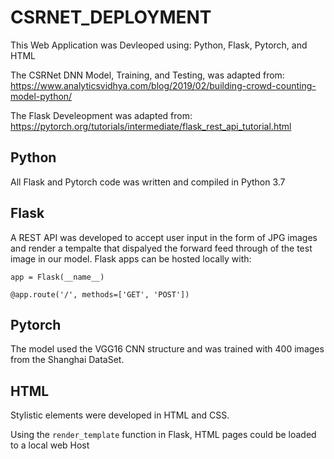 # CSRNET_DEPLOYMENT

This Web Application was Devleoped using: Python, Flask, Pytorch, and HTML

The CSRNet DNN Model, Training, and Testing, was adapted from: https://www.analyticsvidhya.com/blog/2019/02/building-crowd-counting-model-python/

The Flask Develeopment was adapted from: https://pytorch.org/tutorials/intermediate/flask_rest_api_tutorial.html

## Python

All Flask and Pytorch code was written and compiled in Python 3.7

## Flask

A REST API was developed to accept user input in the form of JPG images and render a tempalte that dispalyed the forward feed through of the test image in our model.
Flask apps can be hosted locally with:

`app = Flask(__name__)`

`@app.route('/', methods=['GET', 'POST'])`

## Pytorch 

The model used the VGG16 CNN structure and was trained with 400 images from the Shanghai DataSet.

## HTML 

Stylistic elements were developed in HTML and CSS.

Using the `render_template` function in Flask, HTML pages could be loaded to a local web Host
